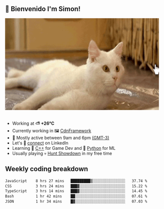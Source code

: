 <h2>👋 <b>Bienvenido I'm Simon!&nbsp;</b></h2>

<section>
  <img src="./static/banner.gif" height=300 width=1000>
</section>

<br>

<ul>
  <li>
		<!--START_SECTION:weather-->
		Working at <b>⛅️  +26°C</b>
		<!--END_SECTION:weather-->
  </li>
  <li>
    Currently working in 🖼️&nbsp;<a href=https://github.com/snapverse/cdn-framework target=_blank>CdnFramework</a>
  </li>
  <li>
    🚩 Mostly active between 9am and 6pm <a href=https://onlinealarmkur.com/world/es target=_blank>(GMT-3)</a>
  </li>
  <li>
    Let's 🔗&nbsp;<a href=https://www.linkedin.com/in/itsimmons target=_blank>connect</a> on LinkedIn
  </li>
  <li>
    Learning 👴&nbsp;<a href=https://images3.memedroid.com/images/UPLOADED755/65f2bce6734f6.webp target=_blank>C++</a> for Game Dev and 🐍&nbsp;<a href=https://qph.cf2.quoracdn.net/main-qimg-4472b6229cb75bf66ab531f3ebd4f975-lq target=_blank>Python</a> for ML
  </li>
  <li>
    Usually playing 💀&nbsp;<a href=https://www.huntshowdown.com target=_blank>Hunt Showdown</a> in my free time
  </li>
</ul>

<h2><b>Weekly coding breakdown </b></h2>

<!--START_SECTION:waka-->

```txt
JavaScript    8 hrs 27 mins   █████████▒░░░░░░░░░░░░░░░   37.74 %
CSS           3 hrs 24 mins   ███▓░░░░░░░░░░░░░░░░░░░░░   15.22 %
TypeScript    3 hrs 14 mins   ███▓░░░░░░░░░░░░░░░░░░░░░   14.45 %
Bash          1 hr 42 mins    ██░░░░░░░░░░░░░░░░░░░░░░░   07.61 %
JSON          1 hr 34 mins    █▓░░░░░░░░░░░░░░░░░░░░░░░   07.03 %
```

<!--END_SECTION:waka-->
